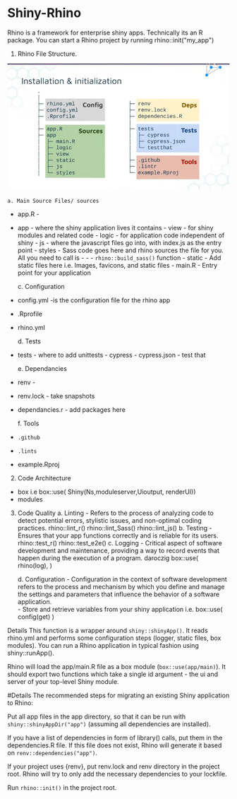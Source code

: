 # Shiny-Rhino
Rhino is a framework for enterprise shiny apps.
Technically its an R package.
You can start a Rhino project by running 
        rhino::init("my_app")

1. Rhino File Structure.

![alt text](image.png)

    a. Main Source Files/ sources
- app.R - 
- app - where the shiny application lives it contains
        - view - for shiny modules and related code 
        - logic - for application code independent of shiny
        - js - where the javascript files go into, with index.js as the entry point
        - styles - Sass code goes here and rhino sources the file for you. All you need to call is - - -    `rhino::build_sass()` function
        - static - Add static files here i.e. Images, favicons, and static files
        - main.R - Entry point for your application

    c. Configuration
- config.yml -is the configuration file for the rhino app
- .Rprofile
- rhino.yml

    d. Tests 
- tests - where to add unittests
      - cypress
      - cypress.json
      - test that

    e. Dependancies
- renv -
- renv.lock - take snapshots
- dependancies.r - add packages here

    f. Tools
- `.github`
- `.lints`
- example.Rproj


2. Code Architecture
- box i.e
        box::use(
            Shiny(Ns,moduleserver,Uioutput, renderUI))
- modules

3. Code Quality
    a. Linting - Refers to the process of analyzing code to detect potential errors, stylistic issues, and non-optimal coding practices.
            rhino::lint_r()
            rhino::lint_Sass()
            rhino::lint_js()
    b. Testing - Ensures that your app functions correctly and is reliable for its users.
            rhino::test_r()
            rhino::test_e2e()
    c. Logging - Critical aspect of software development and maintenance, providing a way to record events that happen during the execution of a program. 
            daroczig
            box::use(
                rhino(log),
            )
        
    d. Configuration - Configuration in the context of software development refers to the process and mechanism by which you define and manage the settings and parameters that influence the behavior of a software application.   
        - Store and retrieve variables from your shiny application i.e. 
                box::use(
                    config(get)
                )


Details
This function is a wrapper around `shiny::shinyApp()`. It reads rhino.yml and performs some configuration steps (logger, static files, box modules). You can run a Rhino application in typical fashion using shiny::runApp().

Rhino will load the app/main.R file as a box module (`box::use(app/main)`). It should export two functions which take a single id argument - the ui and server of your top-level Shiny module.

#Details
The recommended steps for migrating an existing Shiny application to Rhino:

Put all app files in the app directory, so that it can be run with `shiny::shinyAppDir("app")` (assuming all dependencies are installed).

If you have a list of dependencies in form of library() calls, put them in the dependencies.R file. If this file does not exist, Rhino will generate it based on `renv::dependencies("app")`.

If your project uses {renv}, put renv.lock and renv directory in the project root. Rhino will try to only add the necessary dependencies to your lockfile.

Run `rhino::init()` in the project root.

